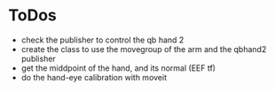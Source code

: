 # ToDos
- check the publisher to control the qb hand 2
- create the class to use the movegroup of the arm and the qbhand2 publisher
- get the middpoint of the hand, and its normal (EEF tf) 
- do the hand-eye calibration with moveit